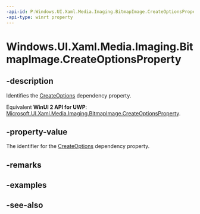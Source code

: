 ```yaml
---
-api-id: P:Windows.UI.Xaml.Media.Imaging.BitmapImage.CreateOptionsProperty
-api-type: winrt property
---
```


<!-- Property syntax
public Windows.UI.Xaml.DependencyProperty CreateOptionsProperty { get; }
-->

# Windows.UI.Xaml.Media.Imaging.BitmapImage.CreateOptionsProperty

## -description
Identifies the [CreateOptions](bitmapimage_createoptions.md) dependency property.

Equivalent **WinUI 2 API for UWP**: [Microsoft.UI.Xaml.Media.Imaging.BitmapImage.CreateOptionsProperty](/windows/winui/api/microsoft.ui.xaml.media.imaging.bitmapimage.createoptionsproperty).

## -property-value
The identifier for the [CreateOptions](bitmapimage_createoptions.md) dependency property.

## -remarks

## -examples

## -see-also
